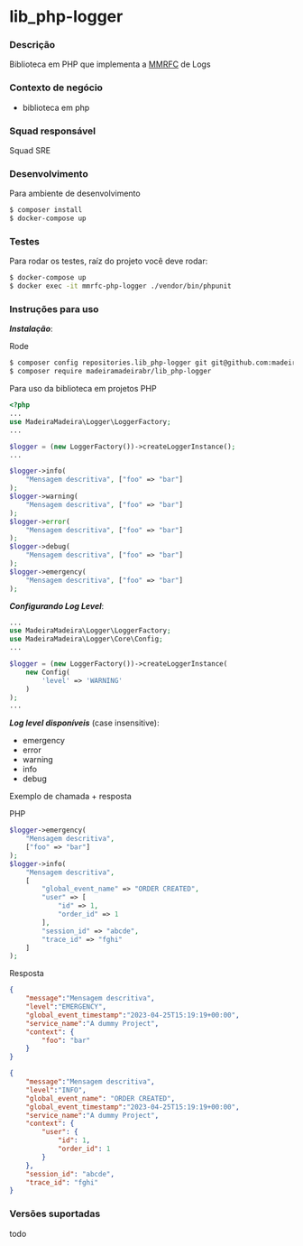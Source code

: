 # lib_php-logger

### Descrição
Biblioteca em PHP que implementa a [MMRFC](https://madeiramadeira.atlassian.net/wiki/spaces/S/pages/2317942893/MMRFC+1+-+Log) de Logs

### Contexto de negócio
- biblioteca em php

### Squad responsável
Squad SRE

### Desenvolvimento
Para ambiente de desenvolvimento

```bash
$ composer install
$ docker-compose up
```

### Testes
Para rodar os testes, raíz do projeto você deve rodar:

```bash
$ docker-compose up
$ docker exec -it mmrfc-php-logger ./vendor/bin/phpunit
```

### Instruções para uso

***Instalação***:

Rode
```bash
$ composer config repositories.lib_php-logger git git@github.com:madeiramadeirabr/lib_php-logger.git
$ composer require madeiramadeirabr/lib_php-logger
```


Para uso da biblioteca em projetos PHP

```php
<?php
...
use MadeiraMadeira\Logger\LoggerFactory;
...

$logger = (new LoggerFactory())->createLoggerInstance();
...

$logger->info(
    "Mensagem descritiva", ["foo" => "bar"]
);
$logger->warning(
    "Mensagem descritiva", ["foo" => "bar"]
);
$logger->error(
    "Mensagem descritiva", ["foo" => "bar"]
);
$logger->debug(
    "Mensagem descritiva", ["foo" => "bar"]
);
$logger->emergency(
    "Mensagem descritiva", ["foo" => "bar"]
);
```

***Configurando Log Level***:

```php
...
use MadeiraMadeira\Logger\LoggerFactory;
use MadeiraMadeira\Logger\Core\Config;
...

$logger = (new LoggerFactory())->createLoggerInstance(
    new Config(
        'level' => 'WARNING'
    )
);
...
```

***Log level disponíveis*** (case insensitive):
- emergency
- error
- warning
- info
- debug




Exemplo de chamada + resposta

PHP
```php
$logger->emergency(
    "Mensagem descritiva", 
    ["foo" => "bar"]
);
$logger->info(
    "Mensagem descritiva",
    [
        "global_event_name" => "ORDER CREATED",
        "user" => [
            "id" => 1,
            "order_id" => 1
        ],
        "session_id" => "abcde",
        "trace_id" => "fghi"
    ]
);
```
Resposta
```json
{
    "message":"Mensagem descritiva",
    "level":"EMERGENCY",
    "global_event_timestamp":"2023-04-25T15:19:19+00:00",
    "service_name":"A dummy Project",
    "context": {
        "foo": "bar"
    }
}

{
    "message":"Mensagem descritiva",
    "level":"INFO",
    "global_event_name": "ORDER CREATED",
    "global_event_timestamp":"2023-04-25T15:19:19+00:00",
    "service_name":"A dummy Project",
    "context": {
        "user": {
            "id": 1,
            "order_id": 1
        }
    },
    "session_id": "abcde",
    "trace_id": "fghi"
}
```

### Versões suportadas

todo
